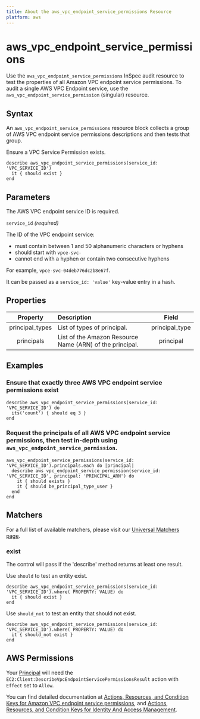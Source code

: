 ```yaml
---
title: About the aws_vpc_endpoint_service_permissions Resource
platform: aws
---
```


# aws_vpc_endpoint_service_permissions

Use the `aws_vpc_endpoint_service_permissions` InSpec audit resource to test the properties of all Amazon VPC endpoint service permissions. To audit a single AWS VPC Endpoint service, use the `aws_vpc_endpoint_service_permission` (singular) resource.

## Syntax

An `aws_vpc_endpoint_service_permissions` resource block collects a group of AWS VPC endpoint service permissions descriptions and then tests that group.

Ensure a VPC Service Permission exists.

    describe aws_vpc_endpoint_service_permissions(service_id: 'VPC_SERVICE_ID')
      it { should exist }
    end

## Parameters

The AWS VPC endpoint service ID is required.

`service_id` _(required)_

The ID of the VPC endpoint service:

- must contain between 1 and 50 alphanumeric characters or hyphens
- should start with `vpce-svc-`
- cannot end with a hyphen or contain two consecutive hyphens

For example, `vpce-svc-04deb776dc2b8e67f`.

It can be passed as a `service_id: 'value'` key-value entry in a hash.

## Properties

| Property | Description | Field |
| :---: | :--- | :---: |
| principal_types | List of types of principal. | principal_type |
| principals | List of the Amazon Resource Name (ARN) of the principal. | principal |

## Examples

### Ensure that exactly three AWS VPC endpoint service permissions exist

    describe aws_vpc_endpoint_service_permissions(service_id: 'VPC_SERVICE_ID') do
      its('count') { should eq 3 }
    end

### Request the principals of all AWS VPC endpoint service permissions, then test in-depth using `aws_vpc_endpoint_service_permission`.

    aws_vpc_endpoint_service_permissions(service_id: 'VPC_SERVICE_ID').principals.each do |principal|
      describe aws_vpc_endpoint_service_permission(service_id: 'VPC_SERVICE_ID', principal: 'PRINCIPAL_ARN') do
        it { should exists }
        it { should be_principal_type_user }
      end
    end

## Matchers

For a full list of available matchers, please visit our [Universal Matchers page](https://www.inspec.io/docs/reference/matchers/).

### exist

The control will pass if the 'describe' method returns at least one result.

Use `should` to test an entity exist.

    describe aws_vpc_endpoint_service_permissions(service_id: 'VPC_SERVICE_ID').where( PROPERTY: VALUE) do
      it { should exist }
    end

Use `should_not` to test an entity that should not exist.

    describe aws_vpc_endpoint_service_permissions(service_id: 'VPC_SERVICE_ID').where( PROPERTY: VALUE) do
      it { should_not exist }
    end

## AWS Permissions

Your [Principal](https://docs.aws.amazon.com/IAM/latest/UserGuide/intro-structure.html#intro-structure-principal) will need the `EC2:Client:DescribeVpcEndpointServicePermissionsResult` action with `Effect` set to `Allow`.

You can find detailed documentation at [Actions, Resources, and Condition Keys for Amazon VPC endpoint service permissions](https://docs.aws.amazon.com/AWSEC2/latest/APIReference/API_DescribeVpcEndpointServicePermissions.html), and [Actions, Resources, and Condition Keys for Identity And Access Management](https://docs.aws.amazon.com/IAM/latest/UserGuide/list_identityandaccessmanagement.html).
